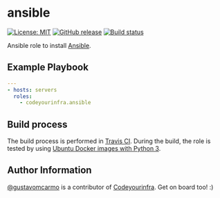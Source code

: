 # ansible

[![License: MIT](https://img.shields.io/badge/License-MIT-yellow.svg)](https://opensource.org/licenses/MIT) [![GitHub release](https://img.shields.io/github/release/codeyourinfra/ansible.svg)]() [![Build status](https://travis-ci.org/codeyourinfra/ansible.svg?branch=master)](https://travis-ci.org/codeyourinfra/ansible)

Ansible role to install [Ansible](https://www.ansible.com).

## Example Playbook

```yml
---
- hosts: servers
  roles:
    - codeyourinfra.ansible
```

## Build process

The build process is performed in [Travis CI](https://travis-ci.org/codeyourinfra/ansible). During the build, the role is tested by using [Ubuntu Docker images with Python 3](https://hub.docker.com/r/codeyourinfra/python3).

## Author Information

[@gustavomcarmo](https://github.com/gustavomcarmo) is a contributor of [Codeyourinfra](https://github.com/codeyourinfra). Get on board too! :)
